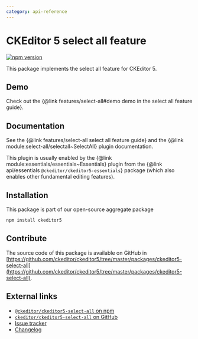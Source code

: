 ```yaml
---
category: api-reference
---
```


# CKEditor&nbsp;5 select all feature

[![npm version](https://badge.fury.io/js/%40ckeditor%2Fckeditor5-select-all.svg)](https://www.npmjs.com/package/@ckeditor/ckeditor5-select-all)

This package implements the select all feature for CKEditor&nbsp;5.

## Demo

Check out the {@link features/select-all#demo demo in the select all feature guide}.

## Documentation

See the {@link features/select-all select all feature guide} and the {@link module:select-all/selectall~SelectAll} plugin documentation.

This plugin is usually enabled by the {@link module:essentials/essentials~Essentials} plugin from the {@link api/essentials `@ckeditor/ckeditor5-essentials`} package (which also enables other fundamental editing features).

## Installation

This package is part of our open-source aggregate package

```bash
npm install ckeditor5
```

## Contribute

The source code of this package is available on GitHub in [https://github.com/ckeditor/ckeditor5/tree/master/packages/ckeditor5-select-all](https://github.com/ckeditor/ckeditor5/tree/master/packages/ckeditor5-select-all).

## External links

* [`@ckeditor/ckeditor5-select-all` on npm](https://www.npmjs.com/package/@ckeditor/ckeditor5-select-all)
* [`ckeditor/ckeditor5-select-all` on GitHub](https://github.com/ckeditor/ckeditor5/tree/master/packages/ckeditor5-select-all)
* [Issue tracker](https://github.com/ckeditor/ckeditor5/issues)
* [Changelog](https://github.com/ckeditor/ckeditor5/blob/master/CHANGELOG.md)
